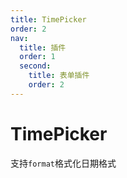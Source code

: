 ```yaml
---
title: TimePicker
order: 2
nav:
  title: 插件
  order: 1
  second:
    title: 表单插件
    order: 2
---
```


# TimePicker

支持`format`格式化日期格式

<code src="./index.tsx" ></code>
